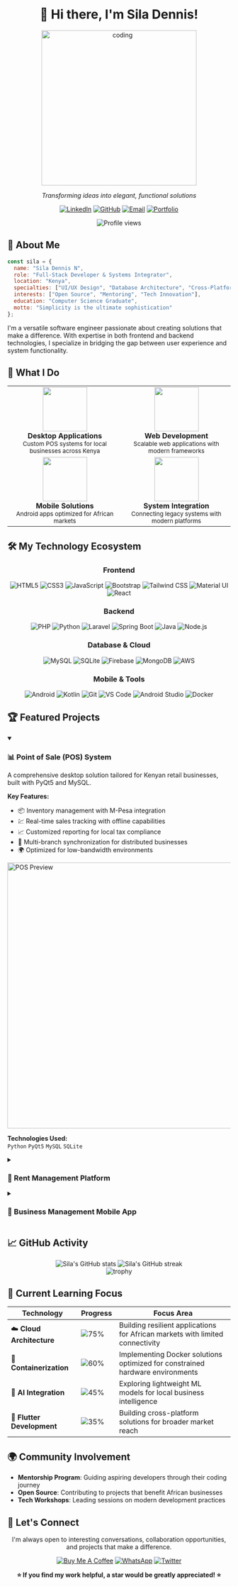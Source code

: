 # <div align="center">👋 Hi there, I'm Sila Dennis!</div>

<div align="center">
  <img src="https://raw.githubusercontent.com/SilaDennisN/SilaDennisN/main/coding.gif" alt="coding" width="350" />
  <p><i>Transforming ideas into elegant, functional solutions</i></p>
</div>

<div align="center">
  
  [![LinkedIn](https://img.shields.io/badge/LinkedIn-0077B5?style=for-the-badge&logo=linkedin&logoColor=white)](https://linkedin.com/in/siladennis77aa51264)
  [![GitHub](https://img.shields.io/badge/GitHub-100000?style=for-the-badge&logo=github&logoColor=white)](https://github.com/SilaDennisN)
  [![Email](https://img.shields.io/badge/Email-D14836?style=for-the-badge&logo=gmail&logoColor=white)](mailto:dennissila1256@gmail.com)
  [![Portfolio](https://img.shields.io/badge/Portfolio-0A0A0A?style=for-the-badge&logo=dev.to&logoColor=white)](https://siladennis.dev)
  
</div>

<div align="center">
  <img src="https://komarev.com/ghpvc/?username=SilaDennisN&style=flat-square&color=blueviolet" alt="Profile views"/>
</div>

## 💫 About Me

```javascript
const sila = {
  name: "Sila Dennis N",
  role: "Full-Stack Developer & Systems Integrator",
  location: "Kenya",
  specialties: ["UI/UX Design", "Database Architecture", "Cross-Platform Solutions"],
  interests: ["Open Source", "Mentoring", "Tech Innovation"],
  education: "Computer Science Graduate",
  motto: "Simplicity is the ultimate sophistication"
};
```

I'm a versatile software engineer passionate about creating solutions that make a difference. With expertise in both frontend and backend technologies, I specialize in bridging the gap between user experience and system functionality.

## 🚀 What I Do

<div align="center">
<table>
  <tr>
    <td align="center">
      <img src="https://media.giphy.com/media/lP8xu5t2DLGG045H8F/giphy.gif" width="100" height="100"/>
      <br/>
      <strong>Desktop Applications</strong>
      <br/>
      <small>Custom POS systems for local businesses across Kenya</small>
    </td>
    <td align="center">
      <img src="https://media.giphy.com/media/JqDcpPX8vWahUny0pE/giphy.gif" width="100" height="100"/>
      <br/>
      <strong>Web Development</strong>
      <br/>
      <small>Scalable web applications with modern frameworks</small>
    </td>
  </tr>
  <tr>
    <td align="center">
      <img src="https://media.giphy.com/media/HVofJOWFXGpDX4xeg1/giphy.gif" width="100" height="100"/>
      <br/>
      <strong>Mobile Solutions</strong>
      <br/>
      <small>Android apps optimized for African markets</small>
    </td>
    <td align="center">
      <img src="https://media.giphy.com/media/4KzpjLvJjJknJ5Xuak/giphy.gif" width="100" height="100"/>
      <br/>
      <strong>System Integration</strong>
      <br/>
      <small>Connecting legacy systems with modern platforms</small>
    </td>
  </tr>
</table>
</div>

## 🛠️ My Technology Ecosystem

<div align="center">

### Frontend
![HTML5](https://img.shields.io/badge/HTML5-E34F26?style=for-the-badge&logo=html5&logoColor=white)
![CSS3](https://img.shields.io/badge/CSS3-1572B6?style=for-the-badge&logo=css3&logoColor=white)
![JavaScript](https://img.shields.io/badge/JavaScript-F7DF1E?style=for-the-badge&logo=javascript&logoColor=black)
![Bootstrap](https://img.shields.io/badge/Bootstrap-563D7C?style=for-the-badge&logo=bootstrap&logoColor=white)
![Tailwind CSS](https://img.shields.io/badge/Tailwind_CSS-38B2AC?style=for-the-badge&logo=tailwind-css&logoColor=white)
![Material UI](https://img.shields.io/badge/Material--UI-0081CB?style=for-the-badge&logo=material-ui&logoColor=white)
![React](https://img.shields.io/badge/React-20232A?style=for-the-badge&logo=react&logoColor=61DAFB)

### Backend
![PHP](https://img.shields.io/badge/PHP-777BB4?style=for-the-badge&logo=php&logoColor=white)
![Python](https://img.shields.io/badge/Python-3776AB?style=for-the-badge&logo=python&logoColor=white)
![Laravel](https://img.shields.io/badge/Laravel-FF2D20?style=for-the-badge&logo=laravel&logoColor=white)
![Spring Boot](https://img.shields.io/badge/Spring_Boot-6DB33F?style=for-the-badge&logo=spring-boot&logoColor=white)
![Java](https://img.shields.io/badge/Java-ED8B00?style=for-the-badge&logo=openjdk&logoColor=white)
![Node.js](https://img.shields.io/badge/Node.js-339933?style=for-the-badge&logo=nodedotjs&logoColor=white)

### Database & Cloud
![MySQL](https://img.shields.io/badge/MySQL-00000F?style=for-the-badge&logo=mysql&logoColor=white)
![SQLite](https://img.shields.io/badge/SQLite-07405E?style=for-the-badge&logo=sqlite&logoColor=white)
![Firebase](https://img.shields.io/badge/Firebase-FFCA28?style=for-the-badge&logo=firebase&logoColor=black)
![MongoDB](https://img.shields.io/badge/MongoDB-4EA94B?style=for-the-badge&logo=mongodb&logoColor=white)
![AWS](https://img.shields.io/badge/AWS-232F3E?style=for-the-badge&logo=amazon-aws&logoColor=white)

### Mobile & Tools
![Android](https://img.shields.io/badge/Android-3DDC84?style=for-the-badge&logo=android&logoColor=white)
![Kotlin](https://img.shields.io/badge/Kotlin-0095D5?style=for-the-badge&logo=kotlin&logoColor=white)
![Git](https://img.shields.io/badge/Git-F05032?style=for-the-badge&logo=git&logoColor=white)
![VS Code](https://img.shields.io/badge/VS_Code-0078D4?style=for-the-badge&logo=visual-studio-code&logoColor=white)
![Android Studio](https://img.shields.io/badge/Android_Studio-3DDC84?style=for-the-badge&logo=android-studio&logoColor=white)
![Docker](https://img.shields.io/badge/Docker-2CA5E0?style=for-the-badge&logo=docker&logoColor=white)

</div>

## 🏆 Featured Projects

<details open>
  <summary><h3>📊 Point of Sale (POS) System</h3></summary>
  
  A comprehensive desktop solution tailored for Kenyan retail businesses, built with PyQt5 and MySQL.
  
  **Key Features:**
  - 📦 Inventory management with M-Pesa integration
  - 💹 Real-time sales tracking with offline capabilities
  - 📈 Customized reporting for local tax compliance
  - 🔄 Multi-branch synchronization for distributed businesses
  - 🌍 Optimized for low-bandwidth environments
  
  <img src="https://raw.githubusercontent.com/SilaDennisN/SilaDennisN/main/pos-preview.png" alt="POS Preview" width="600"/>
  
  **Technologies Used:**  
  `Python` `PyQt5` `MySQL` `SQLite`
</details>

<details>
  <summary><h3>🏢 Rent Management Platform</h3></summary>
  
  A full-stack application built for East African property managers that simplifies tenant-landlord relationships.
  
  **Key Features:**
  - 💰 Automated billing with mobile money integration
  - 🔧 Maintenance request system with priority handling
  - 💬 Multilingual communication tools (English & Swahili)
  - 📱 Progressive Web App for low-data usage
  - 📊 Customizable dashboards for property owners
  
  <img src="https://raw.githubusercontent.com/SilaDennisN/SilaDennisN/main/rent-preview.png" alt="Rent Management Preview" width="600"/>
  
  **Technologies Used:**  
  `Laravel` `Vue.js` `MySQL` `Firebase`
</details>

<details>
  <summary><h3>📱 Business Management Mobile App</h3></summary>
  
  An Android application designed for Kenyan entrepreneurs to manage their businesses on-the-go.
  
  **Key Features:**
  - 🔄 Robust offline capabilities for rural areas
  - 📊 Visual business analytics with localized insights
  - 🔔 SMS-based notifications for limited internet access
  - 🔐 Multi-level security with role-based permissions
  - 💡 Low-power mode for devices with battery constraints
  
  <img src="https://raw.githubusercontent.com/SilaDennisN/SilaDennisN/main/android-preview.png" alt="Android App Preview" width="600"/>
  
  **Technologies Used:**  
  `Kotlin` `Java` `SQLite` `Firebase`
</details>

## 📈 GitHub Activity

<div align="center">
  <img src="https://github-readme-stats.vercel.app/api?username=SilaDennisN&show_icons=true&theme=radical" alt="Sila's GitHub stats" />
  <img src="https://github-readme-streak-stats.herokuapp.com/?user=SilaDennisN&theme=radical" alt="Sila's GitHub streak" />
</div>

<div align="center">
  <img src="https://github-profile-trophy.vercel.app/?username=SilaDennisN&theme=radical&row=1&column=6" alt="trophy" />
</div>

## 🌱 Current Learning Focus

| Technology | Progress | Focus Area |
|------------|----------|------------|
| ☁️ **Cloud Architecture** | ![75%](https://progress-bar.dev/75) | Building resilient applications for African markets with limited connectivity |
| 🐳 **Containerization** | ![60%](https://progress-bar.dev/60) | Implementing Docker solutions optimized for constrained hardware environments |
| 🤖 **AI Integration** | ![45%](https://progress-bar.dev/45) | Exploring lightweight ML models for local business intelligence |
| 📱 **Flutter Development** | ![35%](https://progress-bar.dev/35) | Building cross-platform solutions for broader market reach |

## 🌍 Community Involvement

- **Mentorship Program**: Guiding aspiring developers through their coding journey
- **Open Source**: Contributing to projects that benefit African businesses
- **Tech Workshops**: Leading sessions on modern development practices

## 💬 Let's Connect

<div align="center">
  <p>I'm always open to interesting conversations, collaboration opportunities, and projects that make a difference.</p>
  
  [![Buy Me A Coffee](https://img.shields.io/badge/Buy_Me_A_Coffee-FFDD00?style=for-the-badge&logo=buy-me-a-coffee&logoColor=black)](https://www.buymeacoffee.com/siladennis)
  [![WhatsApp](https://img.shields.io/badge/WhatsApp-25D366?style=for-the-badge&logo=whatsapp&logoColor=white)](https://wa.me/yourwhatsappnumber)
  [![Twitter](https://img.shields.io/badge/Twitter-1DA1F2?style=for-the-badge&logo=twitter&logoColor=white)](https://twitter.com/siladennis)
  
  <b>⭐ If you find my work helpful, a star would be greatly appreciated! ⭐</b>
</div>

